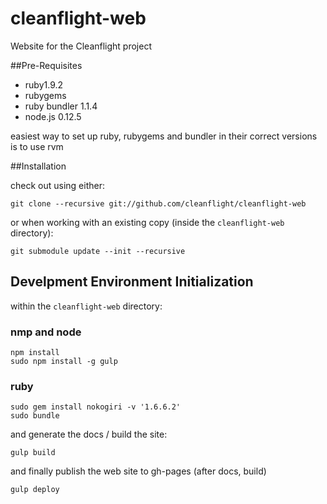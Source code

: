 # cleanflight-web

Website for the Cleanflight project

##Pre-Requisites

* ruby1.9.2
* rubygems
* ruby bundler 1.1.4
* node.js 0.12.5

easiest way to set up ruby, rubygems and bundler in their correct versions is to use rvm

##Installation

check out using either:
```
git clone --recursive git://github.com/cleanflight/cleanflight-web
```

or when working with an existing copy (inside the ```cleanflight-web``` directory):

```
git submodule update --init --recursive
```

## Develpment Environment Initialization

within the ```cleanflight-web``` directory:

### nmp and node
```
npm install
sudo npm install -g gulp
```

### ruby
```
sudo gem install nokogiri -v '1.6.6.2'
sudo bundle
```

and generate the docs / build the site:

```
gulp build
```

and finally publish the web site to gh-pages (after docs, build)

```
gulp deploy
```
